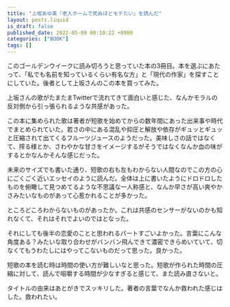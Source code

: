 ```yaml
---
title: "上坂あゆ美『老人ホームで死ぬほどモテたい』を読んだ"
layout: posts.liquid
is_draft: false
published_date: 2022-05-09 00:10:22 +0900
categories: ["BOOK"]
tags: []
---
```


このゴールデンウイークに読み切ろうと思っていた本の3冊目。本を選ぶにあたって、「私でも名前を知っているくらい有名な方」と「現代の作家」を探すことにしていた。後者として上坂さんのこの本を買ってみた。

上坂さんの歌がたまたまTwitterで流れてきて面白いと感じた、なんかモラルの反対側から引っ張られるような共感があった。

この本に集められた歌は著者が短歌を始めてからの数年間にあった出来事や時代でまとめられていた。若さの中にある混乱や抑圧と解放や依存がギュッとギュッと圧縮されて出てくるフルーツジュースのようだった。美味しさの話ではなくて、搾る様とか、さわやかな甘さをイメージするがそうではなくなんか血の味がするとかなんかそんな感じだった。

未来のサイズでも書いた通り、短歌の右も左もわからない人間なのでこの方の心にごくごく近いエッセイのように読んだ。全体は上に書いたようにドロドロしたものを俯瞰して見つめてるような不思議な一人称感と、なんか早さが高い爽やかさみたいなものがあって心惹かれることが多かった。

ところどころわからないものがあったか。これは共感のセンサーがないのかも知れなくて、それはそれでよいのではとなった。

それにしても後半の恋愛のことと思われるパートすごいよかった。言葉にこんな角度ある？みたいな取り合わせがバンバン飛んできて濃密できらめいていて、切なくてもうわたしにはやってこないものだって思った。良かった。

短歌の本を読む時は時間の使い方が難しいなと思った。短歌が作られた時間の圧縮に対して、読んで咀嚼する時間が少なすぎると感じて、また読み直さないと。

タイトルの由来はあとがきでスッキリした。著者の言葉でなんか救われた感じはした。救われたい。


